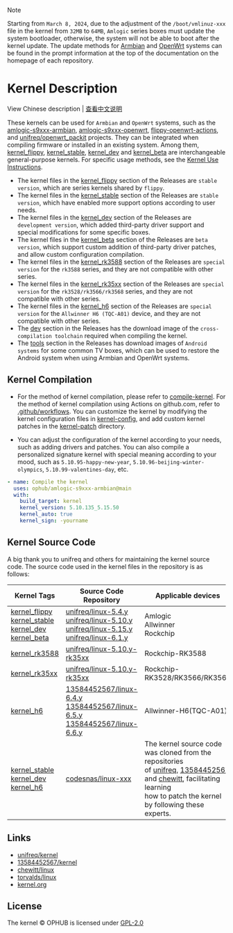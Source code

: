 > [!NOTE]
> Starting from `March 8, 2024`, due to the adjustment of the `/boot/vmlinuz-xxx` file in the kernel from `32MB` to `64MB`, `Amlogic` series boxes must update the system bootloader, otherwise, the system will not be able to boot after the kernel update. The update methods for [Armbian](https://github.com/ophub/amlogic-s9xxx-armbian) and [OpenWrt](https://github.com/ophub/amlogic-s9xxx-openwrt) systems can be found in the prompt information at the top of the documentation on the homepage of each repository.

# Kernel Description

View Chinese description  |  [查看中文说明](README.cn.md)

These kernels can be used for `Armbian` and `OpenWrt` systems, such as the [amlogic-s9xxx-armbian](https://github.com/ophub/amlogic-s9xxx-armbian), [amlogic-s9xxx-openwrt](https://github.com/ophub/amlogic-s9xxx-openwrt), [flippy-openwrt-actions](https://github.com/ophub/flippy-openwrt-actions), and [unifreq/openwrt_packit](https://github.com/unifreq/openwrt_packit) projects. They can be integrated when compiling firmware or installed in an existing system. Among them, [kernel_flippy](https://github.com/ophub/kernel/releases/tag/kernel_flippy), [kernel_stable](https://github.com/ophub/kernel/releases/tag/kernel_stable), [kernel_dev](https://github.com/ophub/kernel/releases/tag/kernel_dev) and [kernel_beta](https://github.com/ophub/kernel/releases/tag/kernel_beta) are interchangeable general-purpose kernels. For specific usage methods, see the [Kernel Use Instructions](https://github.com/ophub/amlogic-s9xxx-armbian/tree/main/compile-kernel).

- The kernel files in the [kernel_flippy](https://github.com/ophub/kernel/releases/tag/kernel_flippy) section of the Releases are `stable version`, which are series kernels shared by `flippy`.
- The kernel files in the [kernel_stable](https://github.com/ophub/kernel/releases/tag/kernel_stable) section of the Releases are `stable version`, which have enabled more support options according to user needs.
- The kernel files in the [kernel_dev](https://github.com/ophub/kernel/releases/tag/kernel_dev) section of the Releases are `development version`, which added third-party driver support and special modifications for some specific boxes.
- The kernel files in the [kernel_beta](https://github.com/ophub/kernel/releases/tag/kernel_beta) section of the Releases are `beta version`, which support custom addition of third-party driver patches, and allow custom configuration compilation.
- The kernel files in the [kernel_rk3588](https://github.com/ophub/kernel/releases/tag/kernel_rk3588) section of the Releases are `special version` for the `rk3588` series, and they are not compatible with other series.
- The kernel files in the [kernel_rk35xx](https://github.com/ophub/kernel/releases/tag/kernel_rk35xx) section of the Releases are `special version` for the `rk3528/rk3566/rk3568` series, and they are not compatible with other series.
- The kernel files in the [kernel_h6](https://github.com/ophub/kernel/releases/tag/kernel_h6) section of the Releases are `special version` for the `Allwinner H6 (TQC-A01)` device, and they are not compatible with other series.
- The [dev](https://github.com/ophub/kernel/releases/tag/dev) section in the Releases has the download image of the `cross-compilation toolchain` required when compiling the kernel.
- The [tools](https://github.com/ophub/kernel/releases/tag/tools) section in the Releases has download images of `Android systems` for some common TV boxes, which can be used to restore the Android system when using Armbian and OpenWrt systems.


## Kernel Compilation

- For the method of kernel compilation, please refer to [compile-kernel](https://github.com/ophub/amlogic-s9xxx-armbian/tree/main/compile-kernel). For the method of kernel compilation using Actions on github.com, refer to [.github/workflows](.github/workflows). You can customize the kernel by modifying the kernel configuration files in [kernel-config](kernel-config), and add custom kernel patches in the [kernel-patch](kernel-patch) directory.

- You can adjust the configuration of the kernel according to your needs, such as adding drivers and patches. You can also compile a personalized signature kernel with special meaning according to your mood, such as `5.10.95-happy-new-year`, `5.10.96-beijing-winter-olympics`, `5.10.99-valentines-day`, etc.

```yaml
- name: Compile the kernel
  uses: ophub/amlogic-s9xxx-armbian@main
  with:
    build_target: kernel
    kernel_version: 5.10.135_5.15.50
    kernel_auto: true
    kernel_sign: -yourname
```

## Kernel Source Code

A big thank you to unifreq and others for maintaining the kernel source code. The source code used in the kernel files in the repository is as follows:

| Kernel Tags   | Source Code Repository  | Applicable devices      |
| ------------- | ----------------------- | ----------------------- |
| [kernel_flippy](https://github.com/ophub/kernel/releases/tag/kernel_flippy)<br>[kernel_stable](https://github.com/ophub/kernel/releases/tag/kernel_stable)<br>[kernel_dev](https://github.com/ophub/kernel/releases/tag/kernel_dev)<br>[kernel_beta](https://github.com/ophub/kernel/releases/tag/kernel_beta) | [unifreq/linux-5.4.y](https://github.com/unifreq/linux-5.4.y)<br>[unifreq/linux-5.10.y](https://github.com/unifreq/linux-5.10.y)<br>[unifreq/linux-5.15.y](https://github.com/unifreq/linux-5.15.y)<br>[unifreq/linux-6.1.y](https://github.com/unifreq/linux-6.1.y) | Amlogic<br>Allwinner<br>Rockchip |
| [kernel_rk3588](https://github.com/ophub/kernel/releases/tag/kernel_rk3588) | [unifreq/linux-5.10.y-rk35xx](https://github.com/unifreq/linux-5.10.y-rk35xx) | Rockchip-RK3588 |
| [kernel_rk35xx](https://github.com/ophub/kernel/releases/tag/kernel_rk35xx) | [unifreq/linux-5.10.y-rk35xx](https://github.com/unifreq/linux-5.10.y-rk35xx) | Rockchip-RK3528/RK3566/RK3568 |
| [kernel_h6](https://github.com/ophub/kernel/releases/tag/kernel_h6) | [13584452567/linux-6.4.y](https://github.com/13584452567/linux-6.4.y)<br>[13584452567/linux-6.5.y](https://github.com/13584452567/linux-6.5.y)<br>[13584452567/linux-6.6.y](https://github.com/13584452567/linux-6.6.y) | Allwinner-H6(TQC-A01) |
| [kernel_stable](https://github.com/ophub/kernel/releases/tag/kernel_stable)<br>[kernel_dev](https://github.com/ophub/kernel/releases/tag/kernel_dev)<br>[kernel_h6](https://github.com/ophub/kernel/releases/tag/kernel_h6) | [codesnas/linux-xxx](https://github.com/codesnas) | The kernel source code was cloned from the repositories <br>of [unifreq](https://github.com/unifreq), [13584452567](https://github.com/13584452567) and [chewitt](https://github.com/chewitt/linux), facilitating learning <br>how to patch the kernel by following these experts. |


## Links

- [unifreq/kernel](https://github.com/unifreq)
- [13584452567/kernel](https://github.com/13584452567/linux-6.4.y)
- [chewitt/linux](https://github.com/chewitt/linux)
- [torvalds/linux](https://github.com/torvalds/linux)
- [kernel.org](https://kernel.org)

## License

The kernel © OPHUB is licensed under [GPL-2.0](https://github.com/ophub/kernel/blob/main/LICENSE)
